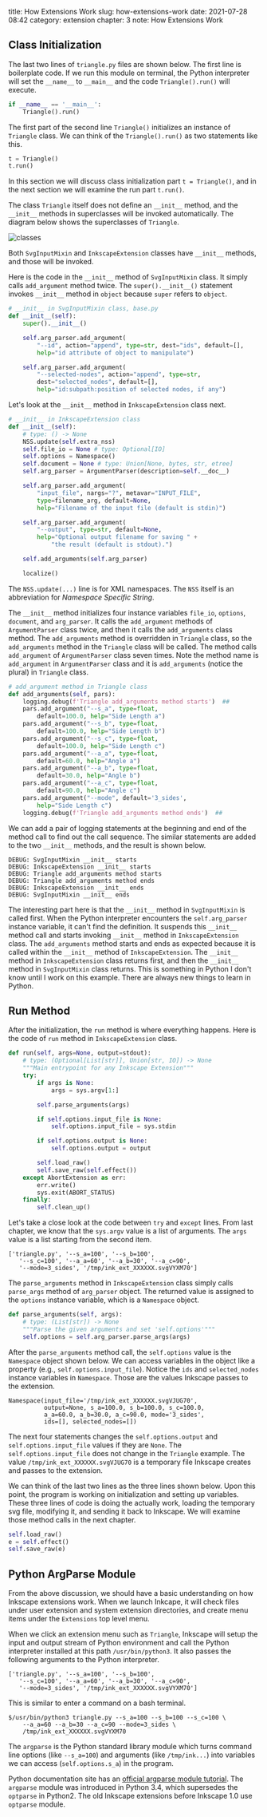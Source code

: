 title: How Extensions Work
slug: how-extensions-work
date: 2021-07-28 08:42
category: extension
chapter: 3
note: How Extensions Work

## Class Initialization

The last two lines of `triangle.py` files are shown below. The first line is 
boilerplate code. If we run this module on terminal, the Python interpreter will set the 
`__name__` to `__main__` and the code `Triangle().run()` will execute. 

```python
if __name__ == '__main__':
    Triangle().run()
```

The first part of the second line `Triangle()` initializes an instance of 
`Triangle` class. We can think of the `Triangle().run()` as two statements like this. 

```python
t = Triangle()
t.run()
```

In this section we will discuss class initialization part `t = Triangle()`, and 
in the next section we will examine the run part `t.run()`. 

The class `Triangle` itself does not define an `__init__` method, and 
the `__init__` methods in superclasses will be invoked automatically. The 
diagram below shows the superclasses of `Triangle`.  

<div style="max-width:600px">
  <img class="img-fluid pb-2" src="/images/ext3/extension-classes.svg" alt="classes"> 
</div>

Both `SvgInputMixin` and `InkscapeExtension` classes have `__init__` methods, and
those will be invoked. 

Here is the code in the `__init__` method of `SvgInputMixin` class.  It simply calls
`add_argument` method twice.  The `super().__init__()` statement invokes `__init__` 
method in `object` because `super` refers to `object`. 

```python
# __init__ in SvgInputMixin class, base.py
def __init__(self):
    super().__init__()

    self.arg_parser.add_argument(
        "--id", action="append", type=str, dest="ids", default=[],
        help="id attribute of object to manipulate")

    self.arg_parser.add_argument(
        "--selected-nodes", action="append", type=str, 
        dest="selected_nodes", default=[],
        help="id:subpath:position of selected nodes, if any")
```


Let's look at the `__init__` method in `InkscapeExtension` class next. 

```python
# __init__ in InkscapeExtension class 
def __init__(self):
    # type: () -> None
    NSS.update(self.extra_nss)
    self.file_io = None # type: Optional[IO]
    self.options = Namespace()
    self.document = None # type: Union[None, bytes, str, etree]
    self.arg_parser = ArgumentParser(description=self.__doc__)

    self.arg_parser.add_argument(
        "input_file", nargs="?", metavar="INPUT_FILE", 
        type=filename_arg, default=None,
        help="Filename of the input file (default is stdin)")

    self.arg_parser.add_argument(
        "--output", type=str, default=None,
        help="Optional output filename for saving " +
            "the result (default is stdout).")

    self.add_arguments(self.arg_parser)

    localize()
```

The `NSS.update(...)` line is for XML namespaces.  The `NSS` itself is an abbreviation
for *Namespace Specific String*. 

The `__init__` method initializes four instance variables `file_io`, `options`, 
`document`, and `arg_parser`. It calls the `add_argument` methods of `ArgumentParser` 
class twice, and then it calls the `add_arguments` class method.  The `add_arguments` method 
is overridden in `Triangle` class, so the `add_arguments` method in the `Triangle` class 
will be called. The method calls `add_argument` of `ArgumentParser` class seven times. 
Note the method name is `add_argument` in `ArgumentParser` class and it is `add_arguments` 
(notice the plural) in `Triangle` class. 

```python
# add_argument method in Triangle class
def add_arguments(self, pars):
    logging.debug(f'Triangle add_arguments method starts')  ##
    pars.add_argument("--s_a", type=float, 
        default=100.0, help="Side Length a")
    pars.add_argument("--s_b", type=float, 
        default=100.0, help="Side Length b")
    pars.add_argument("--s_c", type=float, 
        default=100.0, help="Side Length c")
    pars.add_argument("--a_a", type=float, 
        default=60.0, help="Angle a")
    pars.add_argument("--a_b", type=float, 
        default=30.0, help="Angle b")
    pars.add_argument("--a_c", type=float, 
        default=90.0, help="Angle c")
    pars.add_argument("--mode", default='3_sides', 
        help="Side Length c")
    logging.debug(f'Triangle add_arguments method ends')  ##
```

We can add a pair of logging statements at the beginning and end of the method call to 
find out the call sequence.  The similar statements are added to the two `__init__` 
methods, and the result is shown below. 

```
DEBUG: SvgInputMixin __init__ starts 
DEBUG: InkscapeExtension __init__ starts
DEBUG: Triangle add_arguments method starts
DEBUG: Triangle add_arguments method ends
DEBUG: InkscapeExtension __init__ ends
DEBUG: SvgInputMixin __init__ ends
```

The interesting part here is that the `__init__` method in `SvgInputMixin` is called 
first.  When the Python interpreter encounters the `self.arg_parser` instance variable, 
it can't find the definition.  It suspends this `__init__` method call and starts 
invoking `__init__` method in `InkscapeExtension` class. The `add_arguments` method 
starts and ends as expected because it is called within the `__init__` method of 
`InkscapeExtension`.  The `__init__` method in `InkscapeExtension` class returns first, 
and then the `__init__` method in `SvgInputMixin` class returns.  This is something in 
Python I don't know until I work on this example.  There are always new things to 
learn in Python.  

## Run Method

After the initialization, the `run` method is where everything happens. Here is 
the code of `run` method in `InkscapeExtension` class. 

```python
def run(self, args=None, output=stdout):
    # type: (Optional[List[str]], Union[str, IO]) -> None
    """Main entrypoint for any Inkscape Extension"""
    try:
        if args is None:
            args = sys.argv[1:]

        self.parse_arguments(args)

        if self.options.input_file is None:
            self.options.input_file = sys.stdin

        if self.options.output is None:
            self.options.output = output

        self.load_raw()
        self.save_raw(self.effect())
    except AbortExtension as err:
        err.write()
        sys.exit(ABORT_STATUS)
    finally:
        self.clean_up()

```

Let's take a close look at the code between `try` and `except` lines. 
From last chapter, we know that the `sys.argv` value is a list of arguments. 
The `args` value is a list starting from the second item. 

```
['triangle.py', '--s_a=100', '--s_b=100', 
   '--s_c=100', '--a_a=60', '--a_b=30', '--a_c=90', 
   '--mode=3_sides', '/tmp/ink_ext_XXXXXX.svgVYXM70']
```

The `parse_arguments` method in `InkscapeExtension` class simply calls 
`parse_args` method of `arg_parser` object. The returned value is assigned 
to the `options` instance variable, which is a `Namespace` object. 


```python
def parse_arguments(self, args):
    # type: (List[str]) -> None
    """Parse the given arguments and set 'self.options'"""
    self.options = self.arg_parser.parse_args(args)
```

After the `parse_arguments` method call, the `self.options` value is 
the `Namespace` object shown below. We can access variables in the object like 
a property (e.g., `self.options.input_file`). Notice the `ids` and `selected_nodes` 
instance variables in `Namespace`.  Those are the values Inkscape passes to the 
extension.   

```
Namespace(input_file='/tmp/ink_ext_XXXXXX.svgVJUG70', 
          output=None, s_a=100.0, s_b=100.0, s_c=100.0, 
          a_a=60.0, a_b=30.0, a_c=90.0, mode='3_sides', 
          ids=[], selected_nodes=[]) 
```

The next four statements changes the `self.options.output` and `self.options.input_file` 
values if they are `None`. The `self.options.input_file` does not change in 
the `Triangle` example.  The value `/tmp/ink_ext_XXXXXX.svgVJUG70` is a 
temporary file Inkscape creates and passes to the extension. 

We can think of the last two lines as the three lines shown below. 
Upon this point, the program is working on initialization and setting up 
variables. These three lines of code is doing the actually work, loading 
the temporary svg file, modifying it, and sending it back to Inkscape. 
We will examine those method calls in the next chapter. 

```python
self.load_raw()
e = self.effect()
self.save_raw(e)
```

## Python ArgParse Module

From the above discussion, we should have a basic understanding on how Inkscape extensions 
work. When we launch Inkcape, it will check files under user extension 
and system extension directories, and create menu items under the `Extensions` 
top level menu.  

When we click an extension menu such as `Triangle`, Inkscape will setup the 
input and output stream of Python environment and call the Python interpreter 
installed at this path `/usr/bin/python3`.  It also passes the following 
arguments to the Python interpreter. 

```
['triangle.py', '--s_a=100', '--s_b=100', 
   '--s_c=100', '--a_a=60', '--a_b=30', '--a_c=90', 
   '--mode=3_sides', '/tmp/ink_ext_XXXXXX.svgVYXM70']
```

This is similar to enter a command on a bash terminal. 

```
$/usr/bin/python3 triangle.py --s_a=100 --s_b=100 --s_c=100 \
    --a_a=60 --a_b=30 --a_c=90 --mode=3_sides \
    /tmp/ink_ext_XXXXXX.svgVYXM70
```

The `argparse` is the Python standard library module which turns command 
line options (like `--s_a=100`) and arguments (like `/tmp/ink...`) into 
variables we can access (`self.options.s_a`) in the program. 

Python documentation site has an 
[official argparse module tutorial](https://docs.python.org/3/howto/argparse.html). 
The `argparse` module was introduced in Python 3.4, which supersedes the `optparse` 
in Python2. The old Inkscape extensions before Inkscape 1.0 use `optparse` module. 

